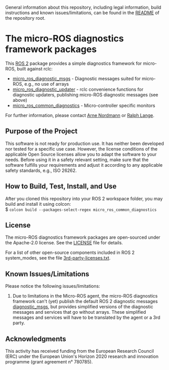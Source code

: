 General information about this repository, including legal information, build instructions and known issues/limitations, can be found in the [README](../README.md) of the repository root.

# The micro-ROS diagnostics framework packages

This [ROS 2](https://index.ros.org/doc/ros2/) package provides a simple diagnostics framework for micro-ROS, built against rclc:

* [micro_ros_diagnostic_msgs](./micro_ros_diagnostic_msgs/) - Diagnostic messages suited for micro-ROS, e.g., no use of arrays
* [micro_ros_diagnostic_updater](./micro_ros_diagnostic_updater/) - rclc convenience functions for diagnostic updaters, publishing micro-ROS diagnostic messages (see above)
* [micro_ros_common_diagnostics](./micro_ros_common_diagnostics/) - Micro-controller specific monitors

For further information, please contact [Arne Nordmann](https://github.com/norro) or [Ralph Lange](https://github.com/ralph-lange).

## Purpose of the Project

This software is not ready for production use. It has neither been developed nor
tested for a specific use case. However, the license conditions of the
applicable Open Source licenses allow you to adapt the software to your needs.
Before using it in a safety relevant setting, make sure that the software
fulfills your requirements and adjust it according to any applicable safety
standards, e.g., ISO 26262.

## How to Build, Test, Install, and Use

After you cloned this repository into your ROS 2 workspace folder, you may build and install it using colcon:  
$ `colcon build --packages-select-regex micro_ros_common_diagnostics`

## License

The micro-ROS diagnostics framework packages are open-sourced under the Apache-2.0 license. See the [LICENSE](LICENSE) file for details.

For a list of other open-source components included in ROS 2 system_modes,
see the file [3rd-party-licenses.txt](3rd-party-licenses.txt).

## Known Issues/Limitations

Please notice the following issues/limitations:

1. Due to limitations in the Micro-ROS agent, the micro-ROS diagnostics framework can't (yet) publish the default ROS 2 diagnostic messages [diagnostic_msgs](https://github.com/ros2/common_interfaces/tree/master/diagnostic_msgs), but provides simplified versions of the diagnostic messages and services that go without arrays. These simplified messages and services will have to be translated by the agent or a 3rd party.

## Acknowledgments

This activity has received funding from the European Research Council (ERC) under the European Union's Horizon 2020 research and innovation programme (grant agreement n° 780785).
